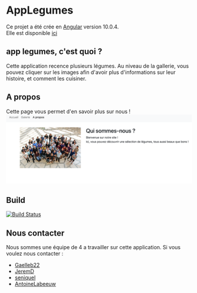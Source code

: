 # AppLegumes

Ce projet a été crée en [Angular](https://github.com/angular/angular-cli) version 10.0.4.  
Elle est disponible [ici](https://antoinelabeeuw.github.io/app-legumes/accueil) 

## app legumes, c'est quoi ?

Cette application recence plusieurs légumes. Au niveau de la gallerie, vous pouvez cliquer sur les images afin d'avoir plus d'informations sur leur histoire, et comment les cuisiner.

## A propos

Cette page vous permet d'en savoir plus sur nous !
![apropos](/githubImages/apropos.png)

## Build

[![Build Status](https://travis-ci.org/AntoineLabeeuw/app-legumes.svg?branch=master)](https://travis-ci.org/AntoineLabeeuw/app-legumes)

## Nous contacter

Nous sommes une équipe de 4 a travailler sur cette application. Si vous voulez nous contacter :
- [Gaelleb22](https://github.com/Gaelleb22)
- [JeremD](https://github.com/JeremD)
- [seniquel](https://github.com/seniquel)
- [AntoineLabeeuw](https://github.com/AntoineLabeeuw)
